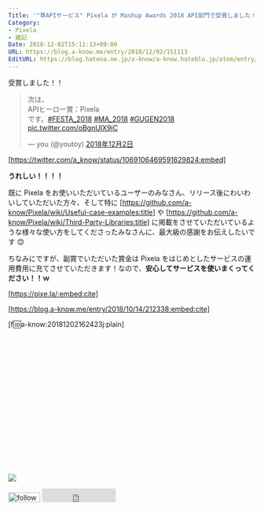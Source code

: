 ```yaml
---
Title: '"草APIサービス" Pixela が Mashup Awards 2018 API部門で受賞しました！！'
Category:
- Pixela
- 雑記
Date: 2018-12-02T15:11:13+09:00
URL: https://blog.a-know.me/entry/2018/12/02/151113
EditURL: https://blog.hatena.ne.jp/a-know/a-know.hateblo.jp/atom/entry/10257846132678968416
---
```


受賞しました！！

<blockquote class="twitter-tweet" data-conversation="none" data-lang="ja"><p lang="ja" dir="ltr">次は、<br>APIヒーロー賞：Pixela<br>です。<a href="https://twitter.com/hashtag/FESTA_2018?src=hash&amp;ref_src=twsrc%5Etfw">#FESTA_2018</a> <a href="https://twitter.com/hashtag/MA_2018?src=hash&amp;ref_src=twsrc%5Etfw">#MA_2018</a> <a href="https://twitter.com/hashtag/GUGEN2018?src=hash&amp;ref_src=twsrc%5Etfw">#GUGEN2018</a> <a href="https://t.co/oBgnUIX9jC">pic.twitter.com/oBgnUIX9jC</a></p>&mdash; you (@youtoy) <a href="https://twitter.com/youtoy/status/1069105376665030657?ref_src=twsrc%5Etfw">2018年12月2日</a></blockquote>
<script async src="https://platform.twitter.com/widgets.js" charset="utf-8"></script>




[https://twitter.com/a_know/status/1069106469591629824:embed]



<b>うれしい！！！！</b>



既に Pixela をお使いいただいているユーザーのみなさん、リリース後にわいわいしていただいた方々、そして特に [https://github.com/a-know/Pixela/wiki/Useful-case-examples:title] や  [https://github.com/a-know/Pixela/wiki/Third-Party-Libraries:title] に掲載をさせていただいているような様々な使い方をしてくださったみなさんに、最大級の感謝をお伝えしたいです 😊


ちなみにですが、副賞でいただいた賞金は Pixela をはじめとしたサービスの運用費用に充てさせていただきます！なので、**安心してサービスを使いまくってください！！ｗ**


[https://pixe.la/:embed:cite]


[https://blog.a-know.me/entry/2018/10/14/212338:embed:cite]


[f:id:a-know:20181202162423j:plain]


<div>
<br>
<script async src="//pagead2.googlesyndication.com/pagead/js/adsbygoogle.js"></script>
<!-- article-bottom2 -->
<ins class="adsbygoogle"
     style="display:inline-block;width:300px;height:250px"
     data-ad-client="ca-pub-3463034538369189"
     data-ad-slot="5274552934"></ins>
<script>
(adsbygoogle = window.adsbygoogle || []).push({});
</script>

<a href="https://bit.ly/pixe-la" target='blank' rel="nofollow"><img src="https://cdn-ak.f.st-hatena.com/images/fotolife/a/a-know/20181026/20181026091953.png"></a>
<br>
</div>

<div>
<a href='https://cloud.feedly.com/#subscription%2Ffeed%2Fhttp%3A%2F%2Fblog.a-know.me%2Ffeed'  target='blank'><img id='feedlyFollow' src='https://s3.feedly.com/img/follows/feedly-follow-rectangle-volume-small_2x.png' alt='follow us in feedly' width='65' height='20'></a>



<iframe src="https://blog.hatena.ne.jp/a-know/a-know.hateblo.jp/subscribe/iframe" allowtransparency="true" frameborder="0" scrolling="no" width="150" height="28"></iframe>
</div>



<script src="https://moshi-moshi.moshimo.works/moshimoshi/a_know_blog/2018-12-02-151113?title=%22%e8%8d%89API%e3%82%b5%e3%83%bc%e3%83%93%e3%82%b9%22%20Pixela%20%e3%81%8c%20Mashup%20Awards%202018%20API%e9%83%a8%e9%96%80%e3%81%a7%e5%8f%97%e8%b3%9e%e3%81%97%e3%81%be%e3%81%97%e3%81%9f%ef%bc%81%ef%bc%81"></script>
